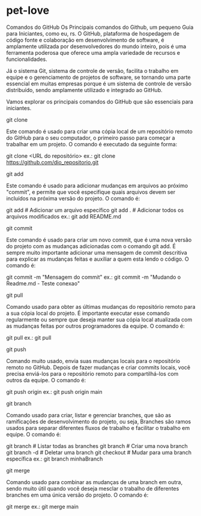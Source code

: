 # pet-love
Comandos do GitHub
Os Principais comandos do Github, um pequeno Guia para Iniciantes, como eu, rs.
O GitHub, plataforma de hospedagem de código fonte e colaboração em desenvolvimento de software, é amplamente utilizada por desenvolvedores do mundo inteiro, pois é uma ferramenta poderosa que oferece uma ampla variedade de recursos e funcionalidades.

Já o sistema Git, sistema de controle de versão, facilita o trabalho em equipe e o gerenciamento de projetos de software, se tornando uma parte essencial em muitas empresas porque é um sistema de controle de versão distribuído, sendo amplamente utilizado e integrado ao GitHub.

Vamos explorar os principais comandos do GitHub que são essenciais para iniciantes.

git clone

Este comando é usado para criar uma cópia local de um repositório remoto do GitHub para o seu computador, o primeiro passo para começar a trabalhar em um projeto. O comando é executado da seguinte forma:

git clone <URL do repositório>
ex.: git clone https://github.com/dio_repositorio.git

git add

Este comando é usado para adicionar mudanças em arquivos ao próximo "commit", e permite que você especifique quais arquivos devem ser incluídos na próxima versão do projeto. O comando é:

git add <nome do arquivo>  # Adicionar um arquivo específico
git add .  # Adicionar todos os arquivos modificados
ex.: git add README.md

git commit

Este comando é usado para criar um novo commit, que é uma nova versão do projeto com as mudanças adicionadas com o comando git add. É sempre muito importante adicionar uma mensagem de commit descritiva para explicar as mudanças feitas e auxiliar a quem esta lendo o código. O comando é:

git commit -m "Mensagem do commit"
ex.: git commit -m "Mudando o Readme.md - Teste conexao"

git pull

Comando usado para obter as últimas mudanças do repositório remoto para a sua cópia local do projeto. É importante executar esse comando regularmente ou sempre que deseja manter sua cópia local atualizada com as mudanças feitas por outros programadores da equipe. O comando é:

git pull
ex.: git pull

git push

Comando muito usado, envia suas mudanças locais para o repositório remoto no GitHub. Depois de fazer mudanças e criar commits locais, você precisa enviá-los para o repositório remoto para compartilhá-los com outros da equipe. O comando é:

git push origin <nome da branch>
ex.: git push origin main

git branch

Comando usado para criar, listar e gerenciar branches, que são as ramificações de desenvolvimento do projeto, ou seja, Branches são ramos usados para separar diferentes fluxos de trabalho e facilitar o trabalho em equipe. O comando é:

git branch  # Listar todas as branches
git branch <nome da branch>  # Criar uma nova branch
git branch -d <nome da branch>  # Deletar uma branch
git checkout <nome da branch>  # Mudar para uma branch específica
ex.: git branch minhaBranch

git merge

Comando usado para combinar as mudanças de uma branch em outra, sendo muito útil quando você deseja mesclar o trabalho de diferentes branches em uma única versão do projeto. O comando é:

git merge <nome da branch>
ex.: git merge main
